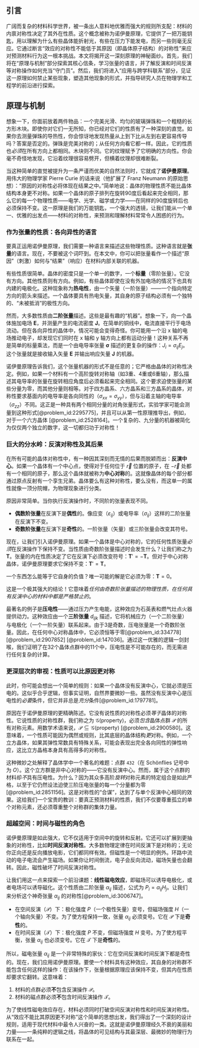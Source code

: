 ## 引言
广阔而复杂的材料科学世界，被一条出人意料地优雅而强大的规则所支配：材料的内禀对称性决定了其外在性质。这个概念被称为诺伊曼原理，它提供了一把万能钥匙，用以理解为什么有些晶体能折射光，有些在压力下能发电，而另一些则毫无反应。它通过断言“效应的对称性不能低于其原因（即晶体原子结构）的对称性”来应对预测材料行为这一根本挑战。本文将揭开这一深刻原理的神秘面纱。首先，我们将在“原理与机制”部分探索其核心信条，学习张量的语言，并了解反演和时间反演等对称操作如何充当“守门员”。然后，我们将进入“应用与跨学科联系”部分，见证这一原理如何禁止某些现象，塑造其他现象的形式，并指导研究人员在物理学和工程学的前沿进行探索。

## 原理与机制

想象一下，你面前放着两件物品：一个完美光滑、均匀的玻璃弹珠和一个粗糙的长方形木块。即使你对它们一无所知，你已经对它们的性质有了一种深刻的直觉。如果你去测量弹珠的导热性，你会惊讶地发现热量从上到下比从左到右更容易传导吗？答案是否定的。弹珠是完美对称的；从任何方向看它都一样。因此，它的性质也*必须*在所有方向上都相同。木块则不同。它的纹理赋予了它明确的方向性。你会毫不奇怪地发现，它沿着纹理很容易劈开，但横着纹理却很难断裂。

当这种简单的直觉被提升为一条严谨而优美的自然法则时，它就成了**诺伊曼原理**。用伟大的物理学家 Pierre Curie 的话来说（他扩展了 Franz Neumann 的原始思想）：“原因的对称性必将体现在结果之中。”简单地说：晶体的物理性质不能比晶体结构本身更不对称。如果一个晶体的原子排列在旋转90度后看起来完全相同，那么它的每一个物理性质——电学、光学、磁学或力学——在同样的90度旋转后也必须保持不变。这一原理是我们的万能钥匙，一个强大的透镜，让我们能从一个单一、优雅的出发点——材料的对称性，来预测和理解材料常常令人困惑的行为。

### 作为张量的性质：各向异性的语言

要真正运用诺伊曼原理，我们需要一种语言来描述这些物理性质。这种语言就是**张量**的语言。现在，不要被这个词吓到。在本文中，你可以把张量看作一个描述“原因”（刺激）如何与“结果”（响应）在材料内部关联的机器。

有些性质很简单。晶体的密度只是一个单一的数字，一个**标量**（零阶张量）。它没有方向。其他性质则有方向。例如，有些晶体即使在没有外加电场的情况下也具有内建的电极化。这种现象称为**热电性**，由一个矢量（一阶张量）——一个指向特定方向的箭头来描述。一个晶体要具有热电矢量，其自身的原子结构必须有一个独特的、“未被抵消”的极性方向。

然而，大多数性质由**二阶张量**描述。这些是最有趣的“机器”。想象一下，向一个晶体施加电场 $\mathbf{E}$，并测量产生的电流密度 $\mathbf{J}$。在简单的铜线中，电流直接平行于电场流动。但在各向异性的晶体中，情况可能会变得奇怪。你可能用一个沿 x 轴的电场推动电子，却发现它们同时在 x 轴和 y 轴方向上都有运动分量！这种关系不再是简单的标量乘法，而是一个由电导率张量 $\boldsymbol{\sigma}$ 描述的更复杂的操作：$J_i = \sigma_{ij} E_j$。这个张量就是接收输入矢量 $\mathbf{E}$ 并输出响应矢量 $\mathbf{J}$ 的机器。

诺伊曼原理告诉我们，这个张量机器的形式不是任意的；它严格由晶体的对称性决定。例如，如果一个材料有一个高阶旋转对称轴（如3重、4重或6重轴），那么描述其电导率的张量在旋转相应角度后必须看起来完全相同。这个要求迫使张量的某些分量为零，而其他分量则相等。对于四方晶系、六方晶系和三方晶系的晶体，对称性要求基面内的电导率是各向同性的（$\sigma_{xx} = \sigma_{yy}$），但与沿着主轴的电导率（$\sigma_{zz}$）不同。这正是一种具有两个相同分量的对角张量形式，实验学家可能会测量到这种形式[@problem_id:2295775]，并且可以从第一性原理推导出，例如，对于一个六方晶体 [@problem_id:2528164]。一个复杂的、九分量的机器被简化为仅仅两个独立的数字，这一切都归功于对称性！

### 巨大的分水岭：反演对称性及其后果

在所有可能的晶体对称性中，有一种因其深刻而无情的后果而脱颖而出：**反演中心**。如果一个晶体有一个中心点，使得对于任何位于 $\vec{r}$ 位置的原子，在 $-\vec{r}$ 处都有一个相同的原子，那么这个晶体就被称为**中心对称**的。这就像晶体的每个部分都通过原点反射有一个孪生兄弟。晶体要么有这种对称性，要么没有，而这单一的属性就像一顶分院帽，为物理现象进行分类。

原因非常简单。当你执行反演操作时，不同阶的张量表现不同。
-   **偶数阶张量**在反演下是**偶性**的。像应变（$\varepsilon_{ij}$）或电导率（$\sigma_{ij}$）这样的二阶张量在反演下不变。
-   **奇数阶张量**在反演下是**奇性**的。一阶张量（矢量）或三阶张量会改变其符号。

现在，让我们引入诺伊曼原理。如果一个晶体是中心对称的，它的任何性质张量*必须*在反演操作下保持不变。当性质由奇数阶张量描述时会发生什么？让我们称之为 $\mathbf{T}$。张量的内在性质决定了它在反演下必须改变符号：$\mathbf{T}' = -\mathbf{T}$。但对于中心对称晶体，诺伊曼原理要求它保持不变：$\mathbf{T}' = \mathbf{T}$。

一个东西怎么能等于它自身的负值？唯一可能的解是它必须为零：$\mathbf{T} = 0$。

这是一个极其强大的结论！它意味着*任何由奇数阶张量描述的物理性质，在任何具有反演中心的材料中都是严格禁止的*。

最著名的例子是**压电性**——通过压力产生电能，这种效应为石英表和燃气灶点火器提供动力。这种效应由一个**三阶张量** $d_{ijk}$ 描述，它将机械应力（一个二阶张量）与电极化（一个一阶矢量）联系起来。由于3是奇数，压电张量是一个奇数阶张量。因此，在任何中心对称晶体中，它必须恒等于零[@problem_id:334778] [@problem_id:2907852] [@problem_id:147036]。通过这一优雅的逻辑一剑封喉，我们证明了在32个晶体点群中的11个中，压电性是不可能存在的，而无需进行任何复杂的计算。

### 更深层次的审视：性质可以比原因更对称

此时，你可能会想出一个简单的规则：如果一个晶体没有反演中心，它就必须是压电的。这似乎合乎逻辑，但事实证明，自然界要微妙一些。虽然没有反演中心是压电性的*必要*条件，但它并非总是*充分*条件[@problem_id:1797781]。

原因在于诺伊曼原理的更精确陈述。它没有说性质的对称性必须*等于*晶体的对称性。它说性质的对称性群，我们称之为 $\mathcal{G}(\text{property})$，必须*包含*晶体点群 $\mathcal{P}$ 的所有对称元素。用数学术语来说，$\mathcal{P} \subseteq \mathcal{G}(\text{property})$ [@problem_id:2900580]。这意味着，一个性质可能因为偶然或规则，比其底层的晶体结构*更*对称。例如，一个立方晶体，如果其弹性常数具有特殊关系，可能会表现出完全各向同性的弹性响应，这比立方晶格本身具有高得多的对称性。

这种微妙之处解释了晶体学中一个著名的难题：点群 `432`（在 Schönflies 记号中为 $O$）。这个立方群是非中心对称的——它没有反演中心。然而，属于这个点群的材料却*不*具有压电性。为什么？因为其众多高阶*旋转*对称元素的特定组合是如此严格，以至于它仍然设法迫使三阶压电张量的每一个分量都为零[@problem_id:2851156]。这是对称性的“合谋”，达到了与单个反演中心相同的效果。这给我们一个宝贵的教训：要真正预测材料的性质，我们不仅要尊重孤立的单个对称元素，还必须尊重整个对称群的集体力量。

### 超越空间：时间与磁性的角色

诺伊曼原理是如此强大，它不仅适用于空间中的旋转和反射。它还可以扩展到更抽象的对称性，比如**时间反演对称性**。大多数物理定律在时间反演下是对称的；无论你正向还是反向播放电影，它们都同样有效。但磁性是一个明显的例外。环路中流动的电子电流会产生磁场。如果你让时间倒流，电子会反向流动，磁场矢量也会翻转。因此，磁性破坏了时间反演对称性。

让我们用这一点来探索一个前沿课题：**线性磁电效应**，即磁场可以诱导电极化，或者电场可以诱导磁化。这个性质由二阶张量 $\alpha_{ij}$ 描述，公式为 $P_i = \alpha_{ij} H_j$。让我们来分析这个神奇张量 $\alpha_{ij}$ 的对称性[@problem_id:3006747]。

-   在空间反演（$\mathcal{P}$）下：极化强度 $P$（一个极性矢量）变号，但磁场强度 $H$（一个轴向矢量）不变。为了使方程保持一致，张量 $\alpha_{ij}$ 必须变号。它在 $\mathcal{P}$ 下是**奇性**的。
-   在时间反演（$\mathcal{T}$）下：极化强度 $P$ 不变，但磁场强度 $H$ 变号。为了使方程平衡，张量 $\alpha_{ij}$ 也必须变号。它在 $\mathcal{T}$ 下是**奇性**的。

所以，磁电张量 $\alpha_{ij}$ 是一个非常特殊的家伙：它在空间反演和时间反演下都是奇性的。现在，我们应用诺伊曼原理。要使一个材料具有这种效应，其自身的对称群不能包含任何这样的操作：在该操作下，张量根据原理应该保持不变，但其内在性质却要求它翻转。这意味着：
1.  材料的点群必须**不**包含反演操作 $\mathcal{P}$。
2.  材料的磁点群必须**不**包含时间反演操作 $\mathcal{T}$。

为了使线性磁电效应存在，材料必须同时打破空间反演对称性和时间反演对称性。从“效应不能比其原因更不对称”这个简单的思想出发，我们得出了一个深刻的设计规则，适用于现代材料中最令人兴奋的一类。这就是诺伊曼原理经久不衰的美丽和力量——一条纯粹的逻辑之线，将晶体的可见结构与其最深层、最微妙的物理行为联系在一起。

